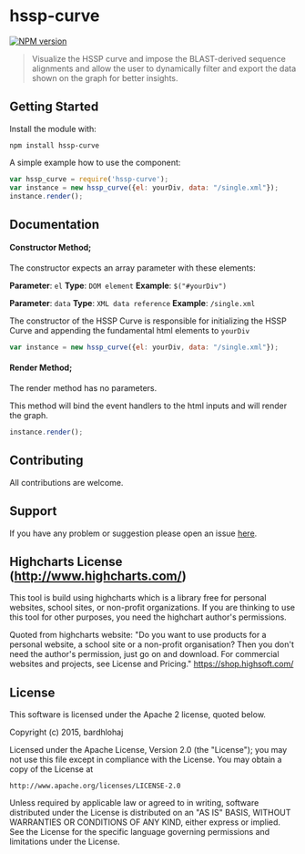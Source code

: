 # hssp-curve

[![NPM version](http://img.shields.io/npm/v/hssp-curve.svg)](https://www.npmjs.org/package/hssp-curve) 

> Visualize the HSSP curve and impose the BLAST-derived sequence alignments and allow the user to dynamically filter and export the data shown on the graph for better insights.

## Getting Started
Install the module with: 

`npm install hssp-curve`

A simple example how to use the component:

```javascript
var hssp_curve = require('hssp-curve');
var instance = new hssp_curve({el: yourDiv, data: "/single.xml"});
instance.render();
```

## Documentation 

#### Constructor Method;

The constructor expects an array parameter with these elements:

**Parameter**: `el`
**Type**: `DOM element`
**Example**: `$("#yourDiv")`

**Parameter**: `data`
**Type**: `XML data reference`
**Example**: `/single.xml`

The constructor of the HSSP Curve is responsible for initializing the HSSP Curve and appending the fundamental html elements to `yourDiv`

```javascript
var instance = new hssp_curve({el: yourDiv, data: "/single.xml"});
```

#### Render Method;

The render method has no parameters.

This method will bind the event handlers to the html inputs and will render the graph.

```javascript
instance.render();
```

## Contributing

All contributions are welcome.

## Support

If you have any problem or suggestion please open an issue [here](https://github.com/bardhlohaj/hssp-curve/issues).

## Highcharts License (http://www.highcharts.com/)

This tool is build using highcharts which is a library free for personal websites, school sites, or non-profit organizations. If you are thinking to use this tool for other purposes, you need the highchart author's permissions. 

Quoted from highcharts website:
"Do you want to use products for a personal website, a school site or a non-profit organisation? Then you don't need the author's permission, just go on and download. For commercial websites and projects, see License and Pricing."
https://shop.highsoft.com/

## License 
This software is licensed under the Apache 2 license, quoted below.

Copyright (c) 2015, bardhlohaj

Licensed under the Apache License, Version 2.0 (the "License"); you may not
use this file except in compliance with the License. You may obtain a copy of
the License at

    http://www.apache.org/licenses/LICENSE-2.0

Unless required by applicable law or agreed to in writing, software
distributed under the License is distributed on an "AS IS" BASIS, WITHOUT
WARRANTIES OR CONDITIONS OF ANY KIND, either express or implied. See the
License for the specific language governing permissions and limitations under
the License.
